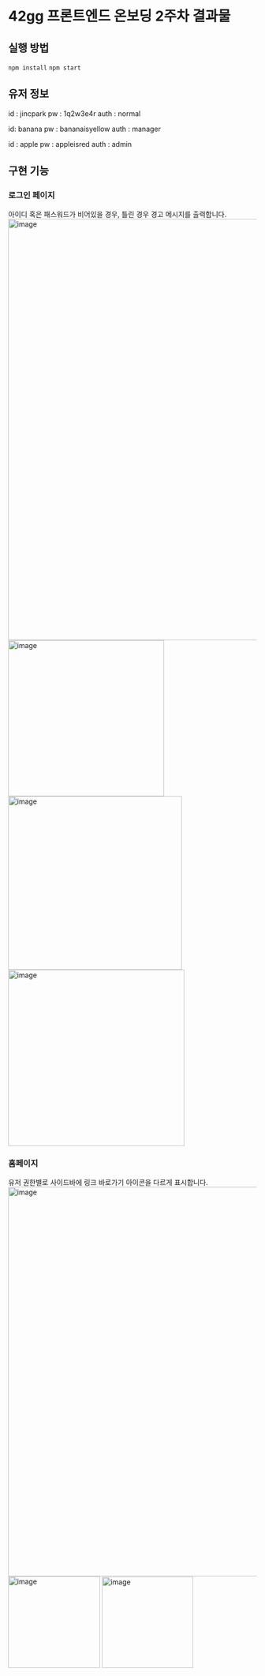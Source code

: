 # 42gg 프론트엔드 온보딩 2주차 결과물

## 실행 방법
`npm install`
`npm start`

## 유저 정보

id : jincpark
pw : 1q2w3e4r
auth : normal

id: banana
pw : bananaisyellow
auth : manager

id : apple
pw : appleisred
auth : admin

## 구현 기능
### 로그인 페이지
아이디 혹은 패스워드가 비어있을 경우, 틀린 경우 경고 메시지를 출력합니다.
<img width="854" alt="image" src="https://github.com/Clearsu/42gg-onboarding-fe-02/assets/67998022/06357aaa-7b5f-48d7-9d8b-8d78187c8828">
<img width="316" alt="image" src="https://github.com/Clearsu/42gg-onboarding-fe-02/assets/67998022/2c339af4-4f95-4e9d-8139-71e663a65d56">
<img width="352" alt="image" src="https://github.com/Clearsu/42gg-onboarding-fe-02/assets/67998022/b46dee6f-7cf1-44d9-8f41-a27921a7abb5">
<img width="357" alt="image" src="https://github.com/Clearsu/42gg-onboarding-fe-02/assets/67998022/fad6462a-28aa-40eb-828c-950b381dd55d">

### 홈페이지
유저 권한별로 사이드바에 링크 바로가기 아이콘을 다르게 표시합니다.
<img width="789" alt="image" src="https://github.com/Clearsu/42gg-onboarding-fe-02/assets/67998022/36d8e0d4-486b-434d-9df7-c219f7215c25">
<img width="186" alt="image" src="https://github.com/Clearsu/42gg-onboarding-fe-02/assets/67998022/0abafce6-5341-45cd-acfb-688049e14ebc">
<img width="185" alt="image" src="https://github.com/Clearsu/42gg-onboarding-fe-02/assets/67998022/024d352c-f631-45e8-b217-8eb87ed6b64a">

